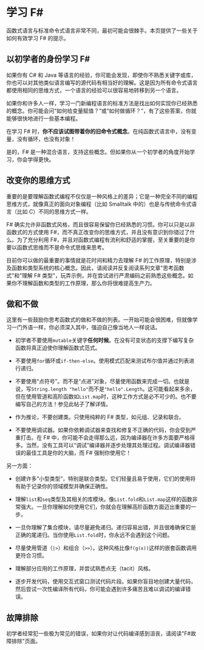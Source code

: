 # 学习 F#

函数式语言与标准命令式语言非常不同，最初可能会很棘手。本页提供了一些关于如何有效学习 F# 的提示。

## 以初学者的身份学习 F#

如果你有 C# 和 Java 等语言的经验，你可能会发现，即使你不熟悉关键字或库，你也可以对其他类似语言编写的源代码有相当好的理解。这是因为所有命令式语言都使用相同的思维方式，一个语言的经验可以很容易地转移到另一个语言。

如果你和许多人一样，学习一门新编程语言的标准方法是找出如何实现你已经熟悉的概念。你可能会问“如何给变量赋值？”或“如何做循环？”，有了这些答案，你就能够很快地进行一些基本编程。

在学习 F# 时，**你不应该试图带着你的旧命令式概念**。在纯函数式语言中，没有变量，没有循环，也没有对象！

是的，F# 是一种混合语言，支持这些概念。但如果你从一个初学者的角度开始学习，你会学得更快。

## 改变你的思维方式

重要的是要理解函数式编程不仅仅是一种风格上的差异；它是一种完全不同的编程思维方式，就像真正的面向对象编程（比如 Smalltalk 中的）也是与传统命令式语言（比如 C）不同的思维方式一样。

F# 确实允许非函数式风格，而且很容易保留你已经熟悉的习惯。你可以只是以非函数式的方式使用 F#，而不真正改变你的思维方式，并且没有意识到你错过了什么。为了充分利用 F#，并且对函数式编程有流利和舒适的掌握，至关重要的是你要以函数式思维而不是命令式思维来思考。

目前你可以做的最重要的事情就是花时间和精力去理解 F# 的工作原理，特别是涉及函数和类型系统的核心概念。因此，请阅读并反复阅读系列文章"思考函数式"和"理解 F# 类型"，玩弄示例，并在尝试进行严肃编码之前熟悉这些概念。如果你不理解函数和类型的工作原理，那么你将很难提高生产力。

## 做和不做

这里有一些鼓励你思考函数式的做和不做的列表。一开始可能会很困难，但就像学习一门外语一样，你必须深入其中，强迫自己像当地人一样说话。

+   初学者不要使用`mutable`关键字**任何时候**。在没有可变状态的支撑下编写复杂函数将真正迫使你理解函数式范式。

+   不要使用`for`循环或`if-then-else`。使用模式匹配来测试布尔值并通过列表进行递归。

+   不要使用“点符号”。而不是“点进”对象，尽量使用函数来完成一切。也就是说，写`String.length "hello"`而不是`"hello".Length`。这可能看起来多余，但在使用管道和高阶函数如`List.map`时，这种工作方式是必不可少的。也不要编写自己的方法！参见此帖子了解详情。

+   作为推论，不要创建类。只使用纯粹的 F# 类型，如元组、记录和联合。

+   不要使用调试器。如果你依赖调试器来查找和修复不正确的代码，你会受到严重打击。在 F# 中，你可能不会走得那么远，因为编译器在许多方面要严格得多。当然，没有工具可以“调试”编译器并逐步处理其处理过程。调试编译器错误的最佳工具是你的大脑，而 F# 强制你使用它！

另一方面：

+   创建许多“小型类型”，特别是联合类型。它们轻量且易于使用，它们的使用将有助于记录你的领域模型并确保正确性。

+   理解`list`和`seq`类型及其相关的库模块。像`List.fold`和`List.map`这样的函数非常强大。一旦你理解如何使用它们，你就会在理解高阶函数方面迈出重要的一步。

+   一旦你理解了集合模块，请尽量避免递归。递归容易出错，并且很难确保它是正确的尾递归。当你使用`List.fold`时，你永远不会遇到这个问题。

+   尽量使用管道（`|>`）和组合（`>>`）。这种风格比像`f(g(x))`这样的嵌套函数调用更符合习惯。

+   理解部分应用的工作原理，并尝试熟悉点无（tacit）风格。

+   逐步开发代码，使用交互式窗口测试代码片段。如果你盲目地创建大量代码，然后尝试一次性编译所有代码，你可能会遇到许多痛苦且难以调试的编译错误。

## 故障排除

初学者经常犯一些极为常见的错误，如果你对让代码编译感到沮丧，请阅读"F#故障排除"页面。
